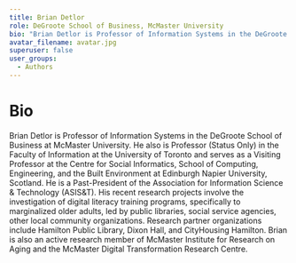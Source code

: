 ```yaml
---
title: Brian Detlor
role: DeGroote School of Business, McMaster University
bio: "Brian Detlor is Professor of Information Systems in the DeGroote School of Business at McMaster University. He also is Professor (Status Only) in the Faculty of Information at the University of Toronto and serves as a Visiting Professor at the Centre for Social Informatics, School of Computing, Engineering, and the Built Environment at Edinburgh Napier University, Scotland. He is a Past-President of the Association for Information Science & Technology (ASIS&T). His recent research projects involve the investigation of digital literacy training programs, specifically to marginalized older adults, led by public libraries, social service agencies, other local community organizations. Research partner organizations include Hamilton Public Library, Dixon Hall, and CityHousing Hamilton. Brian is also an active research member of McMaster Institute for Research on Aging and the McMaster Digital Transformation Research Centre."
avatar_filename: avatar.jpg
superuser: false
user_groups:
  - Authors
---
```


# Bio
Brian Detlor is Professor of Information Systems in the DeGroote School of Business at McMaster University. He also is Professor (Status Only) in the Faculty of Information at the University of Toronto and serves as a Visiting Professor at the Centre for Social Informatics, School of Computing, Engineering, and the Built Environment at Edinburgh Napier University, Scotland. He is a Past-President of the Association for Information Science & Technology (ASIS&T). His recent research projects involve the investigation of digital literacy training programs, specifically to marginalized older adults, led by public libraries, social service agencies, other local community organizations. Research partner organizations include Hamilton Public Library, Dixon Hall, and CityHousing Hamilton. Brian is also an active research member of McMaster Institute for Research on Aging and the McMaster Digital Transformation Research Centre.
